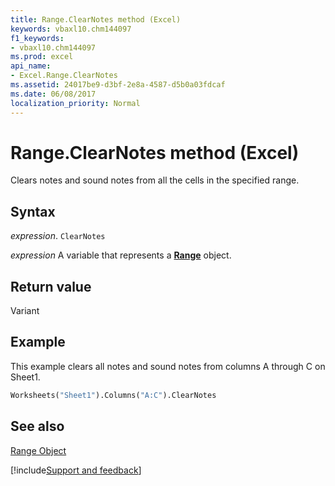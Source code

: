 ```yaml
---
title: Range.ClearNotes method (Excel)
keywords: vbaxl10.chm144097
f1_keywords:
- vbaxl10.chm144097
ms.prod: excel
api_name:
- Excel.Range.ClearNotes
ms.assetid: 24017be9-d3bf-2e8a-4587-d5b0a03fdcaf
ms.date: 06/08/2017
localization_priority: Normal
---
```



# Range.ClearNotes method (Excel)

Clears notes and sound notes from all the cells in the specified range.


## Syntax

_expression_. `ClearNotes`

_expression_ A variable that represents a **[Range](excel.range(object).md)** object.


## Return value

Variant


## Example

This example clears all notes and sound notes from columns A through C on Sheet1.


```vb
Worksheets("Sheet1").Columns("A:C").ClearNotes
```


## See also


[Range Object](Excel.Range(object).md)

[!include[Support and feedback](~/includes/feedback-boilerplate.md)]